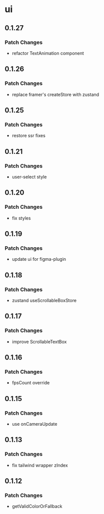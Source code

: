 # ui

## 0.1.27

### Patch Changes

- refactor TextAnimation component

## 0.1.26

### Patch Changes

- replace framer's createStore with zustand

## 0.1.25

### Patch Changes

- restore ssr fixes

## 0.1.21

### Patch Changes

- user-select style

## 0.1.20

### Patch Changes

- fix styles

## 0.1.19

### Patch Changes

- update ui for figma-plugin

## 0.1.18

### Patch Changes

- zustand useScrollableBoxStore

## 0.1.17

### Patch Changes

- improve ScrollableTextBox

## 0.1.16

### Patch Changes

- fpsCount override

## 0.1.15

### Patch Changes

- use onCameraUpdate

## 0.1.13

### Patch Changes

- fix tailwind wrapper zIndex

## 0.1.12

### Patch Changes

- getValidColorOrFallback
